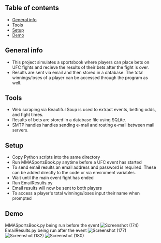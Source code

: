 ## Table of contents
* [General info](#general-info)
* [Tools](#tools)
* [Setup](#setup)
* [Demo](#demo)

## General info
* This project simulates a sportsbook where players can place bets on UFC fights and recieve the results of their bets after the fight is over. 
* Results are sent via email and then stored in a database. The total winnings/loses of a player can be accessed through the program as well.
	
## Tools
* Web scraping via Beautiful Soup is used to extract events, betting odds, and fight times.
* Results of bets are stored in a database file using SQLite.
* SMTP handles handles sending e-mail and routing e-mail between mail servers.

	
## Setup
* Copy Python scripts into the same directory
* Run MMASportsBook.py anytime before a UFC event has started
* To send email results an email address and password is required. These can be added directly to the code or via enviroment variables.
* Wait until the main event fight has ended
* Run EmailResults.py
* Email results will now be sent to both players
* To access a player's total winnings/loses input their name when prompted

## Demo
MMASportsBook.py being run before the event
![Screenshot (174)](https://user-images.githubusercontent.com/76886099/123016231-2558d300-d398-11eb-9824-d2e2196024c8.png)
EmailResults.py being run after the event
![Screenshot (177)](https://user-images.githubusercontent.com/76886099/123016542-dbbcb800-d398-11eb-909e-9dabe3f39ee1.png)
![Screenshot (182)](https://user-images.githubusercontent.com/76886099/123017299-51755380-d39a-11eb-9826-0dc15c2099eb.png)
![Screenshot (180)](https://user-images.githubusercontent.com/76886099/123017196-183ce380-d39a-11eb-9315-76bccf93ba26.png)

